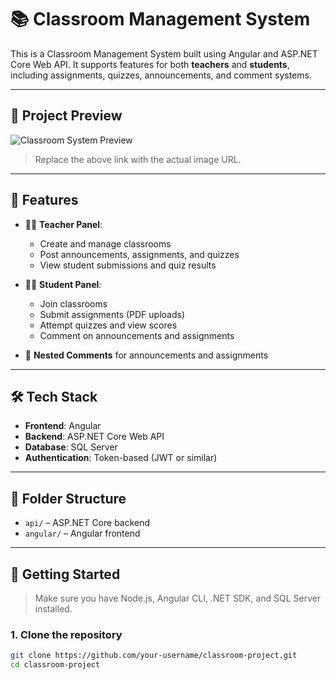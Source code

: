 # 📚 Classroom Management System

This is a Classroom Management System built using Angular and ASP.NET Core Web API. It supports features for both **teachers** and **students**, including assignments, quizzes, announcements, and comment systems.

---

## 📸 Project Preview

![Classroom System Preview](https://your-image-link-here.com/image.png)

> Replace the above link with the actual image URL.

---

## 🔧 Features

- 🧑‍🏫 **Teacher Panel**:
  - Create and manage classrooms
  - Post announcements, assignments, and quizzes
  - View student submissions and quiz results

- 🧑‍🎓 **Student Panel**:
  - Join classrooms
  - Submit assignments (PDF uploads)
  - Attempt quizzes and view scores
  - Comment on announcements and assignments

- 💬 **Nested Comments** for announcements and assignments

---

## 🛠️ Tech Stack

- **Frontend**: Angular
- **Backend**: ASP.NET Core Web API
- **Database**: SQL Server
- **Authentication**: Token-based (JWT or similar)

---

## 📂 Folder Structure

- `api/` – ASP.NET Core backend
- `angular/` – Angular frontend

---

## 🚀 Getting Started

> Make sure you have Node.js, Angular CLI, .NET SDK, and SQL Server installed.

### 1. Clone the repository

```bash
git clone https://github.com/your-username/classroom-project.git
cd classroom-project
